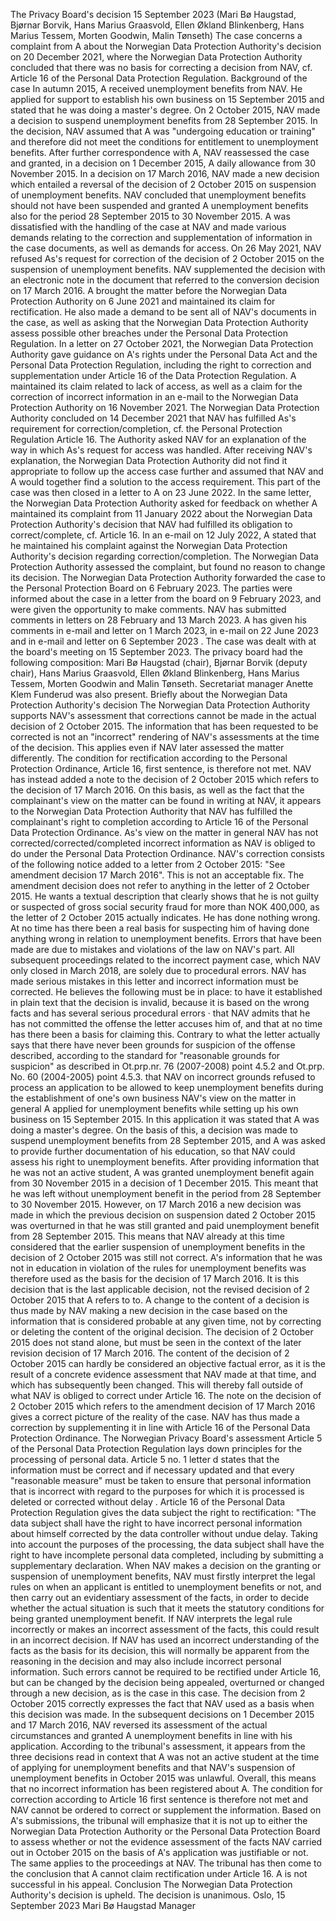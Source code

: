 The Privacy Board's decision 15 September 2023 (Mari Bø Haugstad, Bjørnar Borvik, Hans Marius Graasvold, Ellen Økland Blinkenberg, Hans Marius Tessem, Morten Goodwin, Malin Tønseth)
The case concerns a complaint from A about the Norwegian Data Protection Authority's decision on 20 December 2021, where the Norwegian Data Protection Authority concluded that there was no basis for correcting a decision from NAV, cf. Article 16 of the Personal Data Protection Regulation.
Background of the case
In autumn 2015, A received unemployment benefits from NAV. He applied for support to establish his own business on 15 September 2015 and stated that he was doing a master's degree. On 2 October 2015, NAV made a decision to suspend unemployment benefits from 28 September 2015. In the decision, NAV assumed that A was "undergoing education or training" and therefore did not meet the conditions for entitlement to unemployment benefits. After further correspondence with A, NAV reassessed the case and granted, in a decision on 1 December 2015, A daily allowance from 30 November 2015. In a decision on 17 March 2016, NAV made a new decision which entailed a reversal of the decision of 2 October 2015 on suspension of unemployment benefits. NAV concluded that unemployment benefits should not have been suspended and granted A unemployment benefits also for the period 28 September 2015 to 30 November 2015.
A was dissatisfied with the handling of the case at NAV and made various demands relating to the correction and supplementation of information in the case documents, as well as demands for access. On 26 May 2021, NAV refused As's request for correction of the decision of 2 October 2015 on the suspension of unemployment benefits. NAV supplemented the decision with an electronic note in the document that referred to the conversion decision on 17 March 2016.
A brought the matter before the Norwegian Data Protection Authority on 6 June 2021 and maintained its claim for rectification. He also made a demand to be sent all of NAV's documents in the case, as well as asking that the Norwegian Data Protection Authority assess possible other breaches under the Personal Data Protection Regulation. In a letter on 27 October 2021, the Norwegian Data Protection Authority gave guidance on A's rights under the Personal Data Act and the Personal Data Protection Regulation, including the right to correction and supplementation under Article 16 of the Data Protection Regulation.
A maintained its claim related to lack of access, as well as a claim for the correction of incorrect information in an e-mail to the Norwegian Data Protection Authority on 16 November 2021.
The Norwegian Data Protection Authority concluded on 14 December 2021 that NAV has fulfilled As's requirement for correction/completion, cf. the Personal Protection Regulation Article 16. The Authority asked NAV for an explanation of the way in which As's request for access was handled. After receiving NAV's explanation, the Norwegian Data Protection Authority did not find it appropriate to follow up the access case further and assumed that NAV and A would together find a solution to the access requirement. This part of the case was then closed in a letter to A on 23 June 2022. In the same letter, the Norwegian Data Protection Authority asked for feedback on whether A maintained its complaint from 11 January 2022 about the Norwegian Data Protection Authority's decision that NAV had fulfilled its obligation to correct/complete, cf. Article 16.
In an e-mail on 12 July 2022, A stated that he maintained his complaint against the Norwegian Data Protection Authority's decision regarding correction/completion.
The Norwegian Data Protection Authority assessed the complaint, but found no reason to change its decision. The Norwegian Data Protection Authority forwarded the case to the Personal Protection Board on 6 February 2023. The parties were informed about the case in a letter from the board on 9 February 2023, and were given the opportunity to make comments. NAV has submitted comments in letters on 28 February and 13 March 2023. A has given his comments in e-mail and letter on 1 March 2023, in e-mail on 22 June 2023 and in e-mail and letter on 6 September 2023 .
The case was dealt with at the board's meeting on 15 September 2023. The privacy board had the following composition: Mari Bø Haugstad (chair), Bjørnar Borvik (deputy chair), Hans Marius Graasvold, Ellen Økland Blinkenberg, Hans Marius Tessem, Morten Goodwin and Malin Tønseth. Secretariat manager Anette Klem Funderud was also present.
Briefly about the Norwegian Data Protection Authority's decision
The Norwegian Data Protection Authority supports NAV's assessment that corrections cannot be made in the actual decision of 2 October 2015. The information that has been requested to be corrected is not an "incorrect" rendering of NAV's assessments at the time of the decision. This applies even if NAV later assessed the matter differently. The condition for rectification according to the Personal Protection Ordinance, Article 16, first sentence, is therefore not met.
NAV has instead added a note to the decision of 2 October 2015 which refers to the decision of 17 March 2016. On this basis, as well as the fact that the complainant's view on the matter can be found in writing at NAV, it appears to the Norwegian Data Protection Authority that NAV has fulfilled the complainant's right to completion according to Article 16 of the Personal Data Protection Ordinance.
As's view on the matter in general
NAV has not corrected/corrected/completed incorrect information as NAV is obliged to do under the Personal Data Protection Ordinance. NAV's correction consists of the following notice added to a letter from 2 October 2015: "See amendment decision 17 March 2016". This is not an acceptable fix. The amendment decision does not refer to anything in the letter of 2 October 2015.
He wants a textual description that clearly shows that he is not guilty or suspected of gross social security fraud for more than NOK 400,000, as the letter of 2 October 2015 actually indicates.
He has done nothing wrong. At no time has there been a real basis for suspecting him of having done anything wrong in relation to unemployment benefits. Errors that have been made are due to mistakes and violations of the law on NAV's part. All subsequent proceedings related to the incorrect payment case, which NAV only closed in March 2018, are solely due to procedural errors.
NAV has made serious mistakes in this letter and incorrect information must be corrected.
He believes the following must be in place:
to have it established in plain text that the decision is invalid, because it is based on the wrong facts and has several serious procedural errors
· that NAV admits that he has not committed the offense the letter accuses him of, and that at no time has there been a basis for claiming this. Contrary to what the letter actually says
that there have never been grounds for suspicion of the offense described, according to the standard for "reasonable grounds for suspicion" as described in Ot.prp.nr. 76 (2007-2008) point 4.5.2 and Ot.prp. No. 60 (2004-2005) point 4.5.3.
that NAV on incorrect grounds refused to process an application to be allowed to keep unemployment benefits during the establishment of one's own business
NAV's view on the matter in general
A applied for unemployment benefits while setting up his own business on 15 September 2015. In this application it was stated that A was doing a master's degree. On the basis of this, a decision was made to suspend unemployment benefits from 28 September 2015, and A was asked to provide further documentation of his education, so that NAV could assess his right to unemployment benefits.
After providing information that he was not an active student, A was granted unemployment benefit again from 30 November 2015 in a decision of 1 December 2015. This meant that he was left without unemployment benefit in the period from 28 September to 30 November 2015. However, on 17 March 2016 a new decision was made in which the previous decision on suspension dated 2 October 2015 was overturned in that he was still granted and paid unemployment benefit from 28 September 2015. This means that NAV already at this time considered that the earlier suspension of unemployment benefits in the decision of 2 October 2015 was still not correct. A's information that he was not in education in violation of the rules for unemployment benefits was therefore used as the basis for the decision of 17 March 2016. It is this decision that is the last applicable decision, not the revised decision of 2 October 2015 that A refers to to.
A change to the content of a decision is thus made by NAV making a new decision in the case based on the information that is considered probable at any given time, not by correcting or deleting the content of the original decision. The decision of 2 October 2015 does not stand alone, but must be seen in the context of the later revision decision of 17 March 2016. The content of the decision of 2 October 2015 can hardly be considered an objective factual error, as it is the result of a concrete evidence assessment that NAV made at that time, and which has subsequently been changed. This will thereby fall outside of what NAV is obliged to correct under Article 16.
The note on the decision of 2 October 2015 which refers to the amendment decision of 17 March 2016 gives a correct picture of the reality of the case. NAV has thus made a correction by supplementing it in line with Article 16 of the Personal Data Protection Ordinance.
The Norwegian Privacy Board's assessment
Article 5 of the Personal Data Protection Regulation lays down principles for the processing of personal data. Article 5 no. 1 letter d states that the information must be correct and if necessary updated and that every "reasonable measure" must be taken to ensure that personal information that is incorrect with regard to the purposes for which it is processed is deleted or corrected without delay .
Article 16 of the Personal Data Protection Regulation gives the data subject the right to rectification:
"The data subject shall have the right to have incorrect personal information about himself corrected by the data controller without undue delay. Taking into account the purposes of the processing, the data subject shall have the right to have incomplete personal data completed, including by submitting a supplementary declaration.
When NAV makes a decision on the granting or suspension of unemployment benefits, NAV must firstly interpret the legal rules on when an applicant is entitled to unemployment benefits or not, and then carry out an evidentiary assessment of the facts, in order to decide whether the actual situation is such that it meets the statutory conditions for being granted unemployment benefit. If NAV interprets the legal rule incorrectly or makes an incorrect assessment of the facts, this could result in an incorrect decision. If NAV has used an incorrect understanding of the facts as the basis for its decision, this will normally be apparent from the reasoning in the decision and may also include incorrect personal information. Such errors cannot be required to be rectified under Article 16, but can be changed by the decision being appealed, overturned or changed through a new decision, as is the case in this case.
The decision from 2 October 2015 correctly expresses the fact that NAV used as a basis when this decision was made. In the subsequent decisions on 1 December 2015 and 17 March 2016, NAV reversed its assessment of the actual circumstances and granted A unemployment benefits in line with his application. According to the tribunal's assessment, it appears from the three decisions read in context that A was not an active student at the time of applying for unemployment benefits and that NAV's suspension of unemployment benefits in October 2015 was unlawful. Overall, this means that no incorrect information has been registered about A. The condition for correction according to Article 16 first sentence is therefore not met and NAV cannot be ordered to correct or supplement the information.
Based on A's submissions, the tribunal will emphasize that it is not up to either the Norwegian Data Protection Authority or the Personal Data Protection Board to assess whether or not the evidence assessment of the facts NAV carried out in October 2015 on the basis of A's application was justifiable or not. The same applies to the proceedings at NAV.
The tribunal has then come to the conclusion that A cannot claim rectification under Article 16.
A is not successful in his appeal.
Conclusion
The Norwegian Data Protection Authority's decision is upheld.
The decision is unanimous.
Oslo, 15 September 2023
Mari Bø Haugstad
Manager
